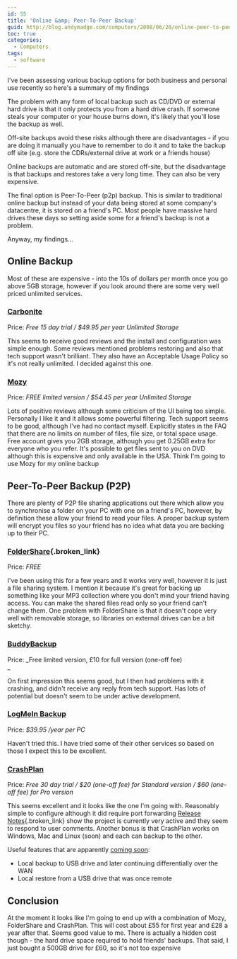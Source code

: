 ```yaml
---
id: 55
title: 'Online &amp; Peer-To-Peer Backup'
guid: http://blog.andymadge.com/computers/2008/06/20/online-peer-to-peer-backup/
toc: true
categories:
  - Computers
tags:
  - software
---
```

I've been assessing various backup options for both business and personal use recently so here's a summary of my findings

<!--more-->

The problem with any form of local backup such as CD/DVD or external hard drive is that it only protects you from a hard drive crash. If someone steals your computer or your house burns down, it's likely that you'll lose the backup as well.

Off-site backups avoid these risks although there are disadvantages - if you are doing it manually you have to remember to do it and to take the backup off site (e.g. store the CDRs/external drive at work or a friends house)

Online backups are automatic and are stored off-site, but the disadvantage is that backups and restores take a very long time. They can also be very expensive.

The final option is Peer-To-Peer (p2p) backup. This is similar to traditional online backup but instead of your data being stored at some company's datacentre, it is stored on a friend's PC. Most people have massive hard drives these days so setting aside some for a friend's backup is not a problem.

Anyway, my findings...

## Online Backup

Most of these are expensive - into the 10s of dollars per month once you go above 5GB storage, however if you look around there are some very well priced unlimited services.

### [Carbonite](http://www.carbonite.com/)

Price: _Free 15 day trial / $49.95 per year Unlimited Storage_

This seems to receive good reviews and the install and configuration was simple enough. Some reviews mentioned problems restoring and also that tech support wasn't brilliant. They also have an Acceptable Usage Policy so it's not really unlimited. I decided against this one.

### [Mozy](https://mozy.com/?ref=M7HBYL)

Price: _FREE limited version / $54.45 per year Unlimited Storage_

Lots of positive reviews although some criticism of the UI being too simple. Personally I like it and it allows some powerful filtering. Tech support seems to be good, although I've had no contact myself. Explicitly states in the FAQ that there are no limits on number of files, file size, or total space usage. Free account gives you 2GB storage, although you get 0.25GB extra for everyone who you refer. It's possible to get files sent to you on DVD although this is expensive and only available in the USA. Think I'm going to use Mozy for my online backup

## Peer-To-Peer Backup (P2P)

There are plenty of P2P file sharing applications out there which allow you to synchronise a folder on your PC with one on a friend's PC, however, by definition these allow your friend to read your files. A proper backup system will encrypt you files so your friend has no idea what data you are backing up to their PC.

### [FolderShare](http://www.foldershare.com/){.broken_link}

Price: _FREE_ 

I've been using this for a few years and it works very well, however it is just a file sharing system. I mention it because it's great for backing up something like your MP3 collection where you don't mind your friend having access. You can make the shared files read only so your friend can't change them. One problem with FolderShare is that it doesn't cope very well with removable storage, so libraries on external drives can be a bit sketchy.

### [BuddyBackup](http://www.buddybackup.com/)

Price: _Free limited version, £10 for full version (one-off fee)  
_ 

On first impression this seems good, but I then had problems with it crashing, and didn't receive any reply from tech support. Has lots of potential but doesn't seem to be under active development.

### [LogMeIn Backup](https://secure.logmein.com/products/backup/)

Price: <span style="font-style: italic">$39.95 /year per PC</span>

Haven't tried this. I have tried some of their other services so based on those I expect this to be excellent.

### [CrashPlan](http://www.crashplan.com/)

Price: <span style="font-style: italic">Free 30 day trial / $20 </span><em style="font-style: italic">(one-off fee) </em><span style="font-style: italic">for Standard version / $60 </span><span style="font-style: italic"><em style="font-style: italic">(one-off fee) </em><span style="font-style: italic">for Pro version</span></span>

This seems excellent and it looks like the one I'm going with. Reasonably simple to configure although it did require port forwarding [Release Notes](http://www.crashplan.com/support/releases.vtl){.broken_link} show the project is currently very active and they seem to respond to user comments. Another bonus is that CrashPlan works on Windows, Mac and Linux (soon) and each can backup to the other.

Useful features that are apparently [coming soon](http://www.crashplan.com/support/support.vtl):

  * Local backup to USB drive and later continuing differentially over the WAN
  * Local restore from a USB drive that was once remote

## Conclusion

At the moment it looks like I'm going to end up with a combination of Mozy, FolderShare and CrashPlan. This will cost about £55 for first year and £28 a year after that. Seems good value to me. There is actually a hidden cost though - the hard drive space required to hold friends' backups. That said, I just bought a 500GB drive for £60, so it's not too expensive